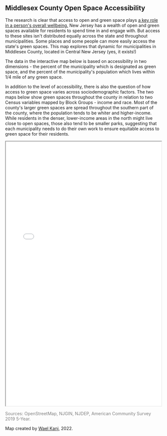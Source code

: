 ## Middlesex County Open Space Accessibility

The research is clear that access to open and green space plays <a href="https://cnr.ncsu.edu/news/2022/04/parks-green-spaces-improve-health"> a key role in a person's overall wellbeing.</a> New Jersey has a wealth of open and green spaces available for residents to spend time in and engage with. But access to these sites isn't distributed equally across the state and throughout municipalities. Some places and some people can more easily access the state's green spaces. This map explores that dynamic for municipalities in Middlesex County, located in Central New Jersey (yes, it exists!)

The data in the interactive map below is based on accessibility in two dimensions - the percent of the municipality which is designated as green space, and the percent of the municipality's population which lives within 1/4 mile of any green space. 

In addition to the level of accessibility, there is also the question of how access to green space varies across sociodemographic factors. The two maps below show green spaces throughout the county in relation to two Census variables mapped by Block Groups - income and race. Most of the county's larger green spaces are spread throughout the southern part of the county, where the population tends to be whiter and higher-income. While residents in the denser, lower-income areas in the north might live close to open spaces, those also tend to be smaller parks, suggesting that each municipality needs to do their own work to ensure equitable access to green space for their residents. 

<iframe src="middlesex_openspace.html" height="855" width="100%"></iframe>




<p style="color:grey;">Sources: OpenStreetMap, NJGIN, NJDEP, American Community Survey 2019 5-Year.</p>

Map created by <a href="mailto:waelkanj@gmail.com">Wael Kanj</a>, 2022. 
